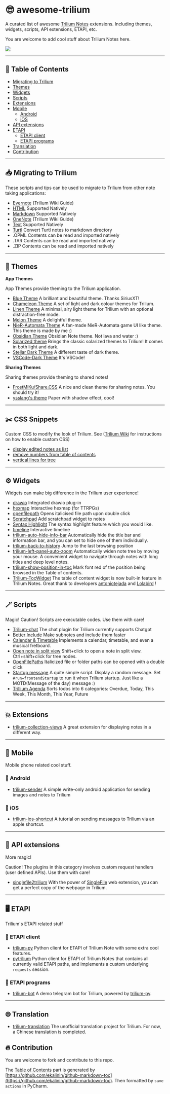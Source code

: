 # 😎 awesome-trilium

A curated list of awesome [Trilium Notes](https://github.com/zadam/trilium) extensions. Including themes, widgets,
scripts, API extensions, ETAPI, etc.

You are welcome to add cool stuff about Trilium Notes here.

<a href="https://github.com/Nriver"><img align="center" src="https://moe-counter--nriver1.repl.co/get/@Nriver_awesome-trilium"></a><br>

--------------------

## 🦮 Table of Contents

<!--ts-->
 * [Migrating to Trilium](#-migrating-to-trilium)
 * [Themes](#-themes)
 * [Widgets](#️-widgets)
 * [Scripts](#-scripts)
 * [Extensions](#-extensions)
 * [Mobile](#-mobile)
     * [Android](#-android)
     * [iOS](#-ios)
 * [API extensions](#-api-extensions)
 * [ETAPI](#️-etapi)
     * [ETAPI client](#-etapi-client)
     * [ETAPI programs](#-etapi-programs)
 * [Translation](#-translation)
 * [Contribution](#-contribution)
<!--te-->

---

## 📥 Migrating to Trilium

These scripts and tips can be used to migrate to Trilium from other note taking applications:
* [Evernote](https://github.com/zadam/trilium/wiki/Evernote-import) (Trilium Wiki Guide)
* [HTML](https://github.com/zadam/trilium/wiki/Markdown) Supported Natively
* [Markdown](https://github.com/zadam/trilium/wiki/Markdown) Supported Natively
* [OneNote](https://github.com/zadam/trilium/wiki/Onenote) (Trilium Wiki Guide)
* [Text](https://github.com/zadam/trilium/wiki/Markdown) Supported Natively
* [Turtl](https://github.com/Nriver/trilium-py/tree/main/examples/turtl-to-markdown) Convert Turtl notes to markdown directory
* .OPML Contents can be read and imported natively
* .TAR Contents can be read and imported natively
* .ZIP Contents can be read and imported natively

---

## 🏡 Themes

**App Themes**

App Themes provide theming to the Trilium application.

* [Blue Theme](https://github.com/SiriusXT/trilium-theme-blue) A brilliant and beautiful theme. Thanks SiriusXT!
* [Chameleon Theme](https://github.com/DavidFuchs/trilium-chameleon-theme) A set of light and dark colour themes for Trilium.
* [Linen Theme](https://github.com/mondayrobot/trilium-linen-theme) A minimal, airy light theme for Trilium with an
  optional distraction-free mode.
* [Melon Theme](https://github.com/raphwriter/trilium-theme-melon) A delightful theme.
* [NieR-Automata Theme](https://github.com/Nriver/NieR-Automata-Trilium-Theme) A fan-made NieR-Automata game UI like
  theme. This theme is made by me :)
* [Obsidian Theme](https://github.com/greengeek/trilium-obsidian-theme) Obsidian Note theme. Not lava and water :)
* [Solarized theme](https://github.com/WKSu/trilium-solarized-theme) Brings the classic solarized themes to Trilium! It
  comes in both light and dark.
* [Stellar Dark Theme](https://github.com/Lolabird/stellar-dark-theme-trilium) A different taste of dark theme.
* [VSCode-Dark Theme](https://github.com/greengeek/trilium-vscode-dark-theme) It's VSCode!

**Sharing Themes**

Sharing themes provide theming to shared notes!

* [FrostMiKu/Share.CSS](https://github.com/FrostMiKu/Share.CSS) A nice and clean theme for sharing notes. You should
  try it!
* [ysslang's theme](https://github.com/zadam/trilium/discussions/2681) Paper with shadow effect, cool!

---

## :scissors: CSS Snippets

Custom CSS to modify the look of Trilium. See ([Trilium Wiki](https://github.com/zadam/trilium/wiki/Themes#custom-css) for instructions on how to enable custom CSS)

* [display edited notes as list](https://github.com/zadam/trilium/discussions/2670#discussion-3884786)
* [remove numbers from table of contents](https://github.com/zadam/trilium/discussions/3873#discussioncomment-5710601)
* [vertical lines for tree](https://github.com/zadam/trilium/issues/3892#issuecomment-1530144842)

---

## ⚙️ Widgets

Widgets can make big difference in the Trilium user experience! 

* [drawio](https://github.com/SiriusXT/trilium-drawio) Integrated drawio plug-in
* [hexmap](https://gitlab.com/QuentinLeCaignec/trilium-hexmap) Interactive hexmap (for TTRPGs)
* [openfilepath](https://gist.github.com/laundmo/de1f386fac9f9e797fd77022d63967c9) Opens italicised file path upon
  double click
* [Scratchpad](https://github.com/zadam/trilium/discussions/1613#discussioncomment-638984) Add scratchpad widget to
  notes
* [Syntax Highlight](https://github.com/antoniotejada/Trilium-SyntaxHighlightWidget) The syntax highlight feature which
  you would like.
* [timeline](https://gitlab.com/QuentinLeCaignec/trilium-timeline) Interactive timeline
* [trilium-auto-hide-info-bar](https://github.com/SiriusXT/trilium-auto-hide-info-bar) Automatically hide the title bar
  and information bar, and you can set to hide one of them individually.
* [trilium-back-to-history](https://github.com/SiriusXT/trilium-back-to-history) Jump to the last browsing position
* [trilium-left-panel-auto-zoom](https://github.com/SiriusXT/trilium-left-panel-auto-zoom) Automatically widen note tree
  by moving your mouse. A convenient widget to navigate through notes with long titles and deep level notes.
* [trilium-show-position-in-toc](https://github.com/SiriusXT/trilium-show-position-in-toc) Mark font red of the position
  being browsed in the Table of contents.
* [Trilium-TocWidget](https://github.com/Lolabird/Trilium-TocWidget) The table of content widget is now built-in feature
  in Trilium Notes. Great thank to developers [antoniotejada](https://github.com/antoniotejada/Trilium-TocWidget)
  and [Lolabird](https://github.com/Lolabird/Trilium-TocWidget) !

---

## 🪄 Scripts

Magic!
Caution! Scripts are executable codes. Use them with care!
* [Trilium-chat](https://github.com/soulsands/trilium-chat) The chat plugin for Trilium currently supports Chatgpt
* [Better Include](https://github.com/salmund/trilium_better_include) Make subnotes and include them faster
* [Calendar & Timetable](https://github.com/Mangiola/trilium-scripts) Implements a calendar, timetable, and even a
  musical fretboard.
* [Open note in split view](https://github.com/zadam/trilium/discussions/3937) Shift+click to open a note in split view. Ctrl+shift+click for tree nodes.
* [OpenFilePaths](https://gist.github.com/laundmo/de1f386fac9f9e797fd77022d63967c9) Italicized file or folder paths can
  be opened with a double click
* [Startup message](https://github.com/Nriver/trilium-translation/blob/main/demo-cn/示例笔记%20-%20请不要删除/Trilium%20扩展/Trilium%20脚本%20script/startup%20启动项/startup%20message%20启动信息.js)
  A quite simple script. Display a random message. Set `#run=frontendStartup` to run it when Trilium startup. Just like
  a MOTD(Message of the day) message :)
* [Trillium Agenda](https://github.com/BeatLink/trilium-agenda) Sorts todos into 6 categories: Overdue, Today, This Week, This Month, This Year, Future

---

## 💥 Extensions

* [trilium-collection-views](https://github.com/mabeyj/trilium-collection-views) A great extension for displaying notes
  in a different way.

---

## 📱 Mobile

Mobile phone related cool stuff.

### 🤖 Android

* [trilium-sender](https://github.com/zadam/trilium-sender) A simple write-only android application for sending images and notes to Trilium 

### 🍎 iOS

* [trilium-ios-shortcut](https://github.com/soulsands/trilium-ios-shortcut) A tutorial on sending messages to Trilium
  via an apple shortcut.

---

## 🧚 API extensions

More magic!

Caution! The plugins in this category involves custom request handlers (user defined APIs). Use them with care!

* [singlefile2trilium](https://github.com/nil0x42/singlefile2trilium) With the power
  of [SingleFile](https://github.com/gildas-lormeau/SingleFile) web extension, you can get a perfect copy
  of the webpage in Trilium.

---

## 🖥️ ETAPI

Trilium's ETAPI related stuff

### 🦾 ETAPI client

* [trilium-py](https://github.com/Nriver/trilium-py) Python client for ETAPI of Trilium Note with some extra cool
  features.
* [pytrilium](https://github.com/perfectra1n/pytrilium) Python client for ETAPI of Trilium Notes that contains all
  currently valid ETAPI paths, and implements a custom underlying `requests` session.

### 🤖 ETAPI programs

* [trilium-bot](https://github.com/Nriver/trilium-bot) A demo telegram bot for Trilium, powered
  by [trilium-py](https://github.com/Nriver/trilium-py).

---

## 🌐 Translation

* [trilium-translation](https://github.com/Nriver/trilium-translation) The unofficial translation project for Trilium.
  For now, a Chinese translation is completed.

## 🔥 Contribution

You are welcome to fork and contribute to this repo.

The [Table of Contents](#table-of-contents) part is generated
by [https://github.com/ekalinin/github-markdown-toc](https://github.com/ekalinin/github-markdown-toc). Then formatted
by `save actions` in PyCharm.
